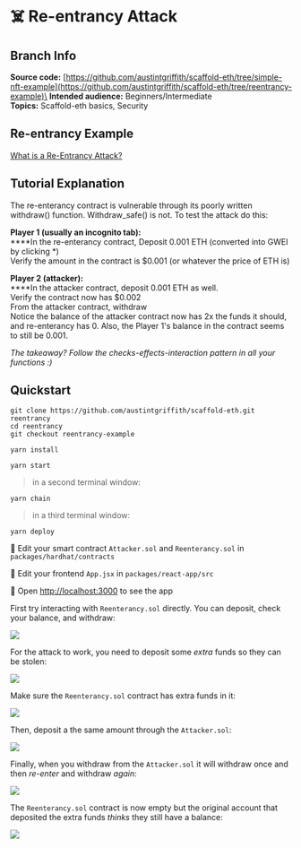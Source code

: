 # ☠️     Re-entrancy Attack

## Branch Info

**Source code:** [https://github.com/austintgriffith/scaffold-eth/tree/simple-nft-example](https://github.com/austintgriffith/scaffold-eth/tree/reentrancy-example)\
**Intended audience:** Beginners/Intermediate\
**Topics:** Scaffold-eth basics, Security

## Re-entrancy Example

[What is a Re-Entrancy Attack?](https://quantstamp.com/blog/what-is-a-re-entrancy-attack)

## Tutorial Explanation

The re-enterancy contract is vulnerable through its poorly written withdraw() function. Withdraw\_safe() is not. To test the attack do this:

**Player 1 (usually an incognito tab):**\
****In the re-enterancy contract, Deposit 0.001 ETH (converted into GWEI by clicking \*)\
Verify the amount in the contract is $0.001 (or whatever the price of ETH is)

**Player 2 (attacker):**\
****In the attacker contract, deposit 0.001 ETH as well.\
Verify the contract now has $0.002\
From the attacker contract, withdraw\
Notice the balance of the attacker contract now has 2x the funds it should, and re-enterancy has 0. Also, the Player 1's balance in the contract seems to still be 0.001.

_The takeaway? Follow the checks-effects-interaction pattern in all your functions :)_

## Quickstart

```
git clone https://github.com/austintgriffith/scaffold-eth.git reentrancy
cd reentrancy
git checkout reentrancy-example
```

```
yarn install
```

```
yarn start
```

> in a second terminal window:

```
yarn chain
```

> in a third terminal window:

```
yarn deploy
```

🔏 Edit your smart contract `Attacker.sol` and `Reenterancy.sol` in `packages/hardhat/contracts`

📝 Edit your frontend `App.jsx` in `packages/react-app/src`

📱 Open [http://localhost:3000](http://localhost:3000) to see the app

First try interacting with `Reenterancy.sol` directly. You can deposit, check your balance, and withdraw:

![](https://user-images.githubusercontent.com/2653167/104358533-d135f280-54cb-11eb-947f-c23244cec8f2.png)

For the attack to work, you need to deposit some _extra_ funds so they can be stolen:

![](https://user-images.githubusercontent.com/2653167/104358669-017d9100-54cc-11eb-95c2-ef73da4b6b2b.png)

Make sure the `Reenterancy.sol` contract has extra funds in it:

![](https://user-images.githubusercontent.com/2653167/104358768-2245e680-54cc-11eb-8f87-c20cca22f54a.png)

Then, deposit a the same amount through the `Attacker.sol`:

![](https://user-images.githubusercontent.com/2653167/104358818-31c52f80-54cc-11eb-91f6-99e838a44d3e.png)

Finally, when you withdraw from the `Attacker.sol` it will withdraw once and then _re-enter_ and withdraw _again_:

![](https://user-images.githubusercontent.com/2653167/104358966-5b7e5680-54cc-11eb-94c3-042ff0e7325d.png)

The `Reenterancy.sol` contract is now empty but the original account that deposited the extra funds _thinks_ they still have a balance:

![](https://user-images.githubusercontent.com/2653167/104359146-93859980-54cc-11eb-9887-eccfe8cc17ef.png)
